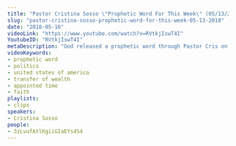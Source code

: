 ```yaml
---
title: "Pastor Cristina Sosso \"Prophetic Word For This Week\" (05/13/2018)"
slug: "pastor-cristina-sosso-prophetic-word-for-this-week-05-13-2018"
date: "2018-05-16"
videoLink: "https://www.youtube.com/watch?v=RVtkjIswT4I"
YoutubeID: "RVtkjIswT4I"
metaDescription: "God released a prophetic word through Pastor Cris on Sunday May 13th. \"This week we will see turmoil in the political sector, but do not fret because the angels of light are illuminating the things that were hidden in the dark places.\""
videoKeywords:
- prophetic word
- politics
- united states of america
- transfer of wealth
- appointed time
- faith
playlists:
- clips
speakers:
- Cristina Sosso
people:
- 3zLvufAtlKgiiGIaEYs4S4
---
```

